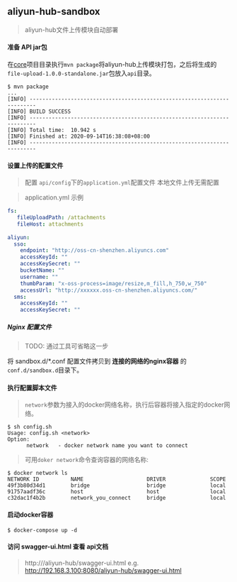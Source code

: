 ##  aliyun-hub-sandbox
> aliyun-hub文件上传模块自动部署

#### 准备 API jar包 

在[core](./core)项目目录执行`mvn package`将aliyun-hub上传模块打包，之后将生成的`file-upload-1.0.0-standalone.jar`包放入`api`目录。

```
$ mvn package
...
[INFO] ------------------------------------------------------------------------
[INFO] BUILD SUCCESS
[INFO] ------------------------------------------------------------------------
[INFO] Total time:  10.942 s
[INFO] Finished at: 2020-09-14T16:38:08+08:00
[INFO] ------------------------------------------------------------------------
```

#### 设置上传的配置文件
> 配置 `api/config`下的`application.yml`配置文件
> 本地文件上传无需配置

> application.yml 示例
```yml
fs:
   fileUploadPath: /attachments
   fileHost: attachments   
   
aliyun:
  sso:
    endpoint: "http://oss-cn-shenzhen.aliyuncs.com"
    accessKeyId: ""
    accessKeySecret: ""
    bucketName: ""
    username: ""
    thumbParam: "x-oss-process=image/resize,m_fill,h_750,w_750"
    accessUrl: "http://xxxxxx.oss-cn-shenzhen.aliyuncs.com/"
  sms:
    accessKeyId: ""
    accessKeySecret: ""
```

##### Nginx 配置文件
> TODO: 通过工具可省略这一步

将 sandbox.d/*.conf 配置文件拷贝到 **连接的网络的nginx容器** 的 `conf.d/sandbox.d`目录下。


#### 执行配置脚本文件

> `network`参数为接入的docker网络名称，执行后容器将接入指定的docker网络。

```
$ sh config.sh 
Usage: config.sh <network>
Option:
      network   - docker network name you want to connect
```

> 可用`doker network`命令查询容器的网络名称:
``` 
$ docker network ls 
NETWORK ID          NAME                    DRIVER              SCOPE
49f3b80d34d1        bridge                  bridge              local
91757aadf36c        host                    host                local
c32dac1f4b2b        network_you_connect     bridge              local
```


####  启动docker容器
```
$ docker-compose up -d
```

#### 访问 swagger-ui.html 查看 api文档
> http://<sandbox-endpoint>/aliyun-hub/swagger-ui.html
> e.g.  http://192.168.3.100:8080/aliyun-hub/swagger-ui.html


